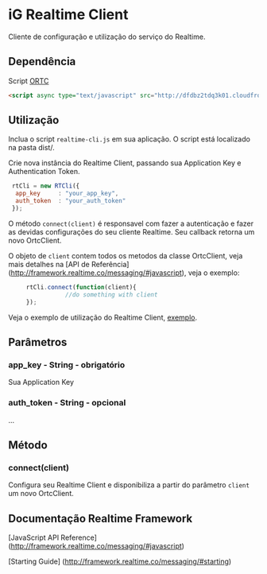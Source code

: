 # iG Realtime Client  #

Cliente de configuração e utilização do serviço do Realtime.

## Dependência 

Script [ORTC](http://dfdbz2tdq3k01.cloudfront.net/js/2.1.0/ortc.js)

```html
<script async type="text/javascript" src="http://dfdbz2tdq3k01.cloudfront.net/js/2.1.0/ortc.js"></script>
```

## Utilização

Inclua o script `realtime-cli.js` em sua aplicação. O script está localizado na pasta dist/.

Crie nova instância do Realtime Client, passando sua Application Key e Authentication Token.

```javascript 
 rtCli = new RTCli({
  app_key     : "your_app_key",
  auth_token  : "your_auth_token"
 });
```

O método `connect(client)` é responsavel com fazer a autenticação e fazer as devidas configurações do seu cliente Realtime. Seu callback retorna um novo OrtcClient.

O objeto de `client` contem todos os metodos da classe OrtcClient, veja mais detalhes na [API de Referência] (http://framework.realtime.co/messaging/#javascript), veja o exemplo:

```javascript
     rtCli.connect(function(client){
				//do something with client
     });
```
Veja o exemplo de utilização do Realtime Client, [exemplo](https://github.com/gmoura/real-time-cli/tree/master/example).

## Parâmetros

### app_key - String - obrigatório

Sua Application Key

### auth_token - String - opcional 
...

## Método

### connect(client)

Configura seu Realtime Client e disponibiliza a partir do parâmetro `client` um novo OrtcClient.

## Documentação Realtime Framework

[JavaScript API Reference] (http://framework.realtime.co/messaging/#javascript)

[Starting Guide] (http://framework.realtime.co/messaging/#starting)








